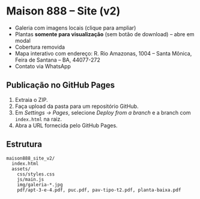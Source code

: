 
# Maison 888 – Site (v2)

- Galeria com imagens locais (clique para ampliar)
- Plantas **somente para visualização** (sem botão de download) – abre em modal
- Cobertura removida
- Mapa interativo com endereço: R. Rio Amazonas, 1004 – Santa Mônica, Feira de Santana – BA, 44077-272
- Contato via WhatsApp

## Publicação no GitHub Pages
1. Extraia o ZIP.
2. Faça upload da pasta para um repositório GitHub.
3. Em *Settings → Pages*, selecione *Deploy from a branch* e a branch com `index.html` na raiz.
4. Abra a URL fornecida pelo GitHub Pages.

## Estrutura
```
maison888_site_v2/
  index.html
  assets/
    css/styles.css
    js/main.js
    img/galeria-*.jpg
    pdf/apt-3-e-4.pdf, puc.pdf, pav-tipo-t2.pdf, planta-baixa.pdf
```
